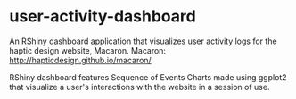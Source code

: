 # user-activity-dashboard
An RShiny dashboard application that visualizes user activity logs for the haptic design website, Macaron.
Macaron: http://hapticdesign.github.io/macaron/

RShiny dashboard features Sequence of Events Charts made using ggplot2 that visualize a user's interactions
with the website in a session of use.
